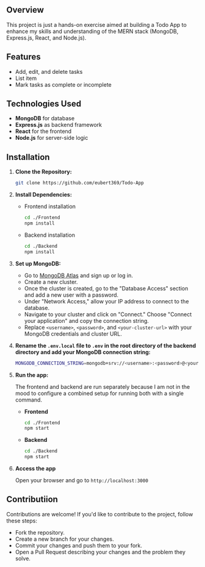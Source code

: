 ## Overview
This project is just a hands-on exercise aimed at building a Todo App to enhance my skills and understanding of the MERN stack (MongoDB, Express.js, React, and Node.js).

## Features

 - Add, edit, and delete tasks
 - List item
- Mark tasks as complete or incomplete

## Technologies Used

 - **MongoDB** for database
 - **Express.js** as backend framework
 - **React** for the frontend
 - **Node.js** for server-side logic

## Installation
1. **Clone the Repository:**
	```bash
	git clone https://github.com/eubert369/Todo-App
2. **Install Dependencies:**
	- Frontend installation
		```bash
		cd ./Frontend
		npm install
	- Backend installation
		```bash
		cd ./Backend
		npm install
3. **Set up MongoDB:**
	- Go to [MongoDB Atlas](https://www.mongodb.com/cloud/atlas) and sign up or log in.
	- Create a new cluster.
	- Once the cluster is created, go to the "Database Access" section and add a new user with a password.
	- Under "Network Access," allow your IP address to connect to the database.
	- Navigate to your cluster and click on "Connect." Choose "Connect your application" and copy the connection string.
	- Replace `<username>`, `<password>`, and `<your-cluster-url>` with your MongoDB credentials and cluster URL.
	
4. **Rename the `.env.local` file to `.env` in the root directory of the backend directory and add your MongoDB connection string:**
	```bash
	MONGODB_CONNECTION_STRING=mongodb+srv://<username>:<password>@<your-cluster-url>/todo-app?retryWrites=true&w=majority
5. **Run the app:**

	The frontend and backend are run separately because I am not in the mood to configure a combined setup for running both with a single command.
	- **Frontend**
		```bash
		cd ./Frontend
		npm start
	- **Backend**
		```bash
		cd ./Backend
		npm start
6. **Access the app**

	Open your browser and go to `http://localhost:3000`

## Contributiion
Contributions are welcome! If you'd like to contribute to the project, follow these steps:
- Fork the repository.
- Create a new branch for your changes.
- Commit your changes and push them to your fork.
- Open a Pull Request describing your changes and the problem they solve.